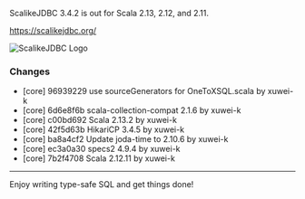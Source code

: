 ScalikeJDBC 3.4.2 is out for Scala 2.13, 2.12, and 2.11.

https://scalikejdbc.org/

![ScalikeJDBC Logo](https://scalikejdbc.org/images/logo.png)

### Changes

- [core] 96939229 use sourceGenerators for OneToXSQL.scala by xuwei-k
- [core] 6d6e8f6b scala-collection-compat 2.1.6 by xuwei-k
- [core] c00bd692 Scala 2.13.2 by xuwei-k
- [core] 42f5d63b HikariCP 3.4.5 by xuwei-k
- [core] ba8a4cf2 Update joda-time to 2.10.6 by xuwei-k
- [core] ec3a0a30 specs2 4.9.4 by xuwei-k
- [core] 7b2f4708 Scala 2.12.11 by xuwei-k

---

Enjoy writing type-safe SQL and get things done!
